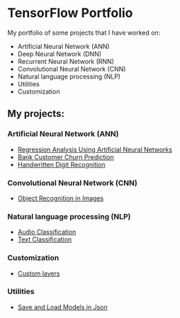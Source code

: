 # TensorFlow Portfolio

My portfolio of some projects that I have worked on:

* Artificial Neural Network (ANN)
* Deep Neural Network (DNN)
* Recurrent Neural Network (RNN)
* Convolutional Neural Network (CNN)
* Natural language processing (NLP)
* Utilities
* Customization

## My projects:

### Artificial Neural Network (ANN)

* [Regression Analysis Using Artificial Neural Networks](https://github.com/kavehmahdavi/TF_Portfolio/blob/main/regression/simple_linear_regression.ipynb)
* [Bank Customer Churn Prediction](https://github.com/kavehmahdavi/TF_Portfolio/blob/main/binary_claccification/binary_classification.ipynby)
* [Handwritten Digit Recognition](https://github.com/kavehmahdavi/TF_Portfolio/blob/main/image_classification/image_classification.py)


### Convolutional Neural Network (CNN)

* [Object Recognition in Images](https://github.com/kavehmahdavi/TF_Portfolio/tree/main/image_classification/cnn_image_classification.ipynb)

### Natural language processing (NLP)

* [Audio Classification](https://github.com/kavehmahdavi/TF_Portfolio/blob/main/audio_classification/audio_classification.ipynb)
* [Text Classification](https://github.com/kavehmahdavi/TF_Portfolio/blob/main/natural_language_processing/test_classification.ipynb)


### Customization

* [Custom layers](https://github.com/kavehmahdavi/TF_Portfolio/blob/main/customization/custom_layer.ipynb)

### Utilities

* [Save and Load Models in Json](https://github.com/kavehmahdavi/TF_Portfolio/blob/main/util/model_to_json.ipynb)


